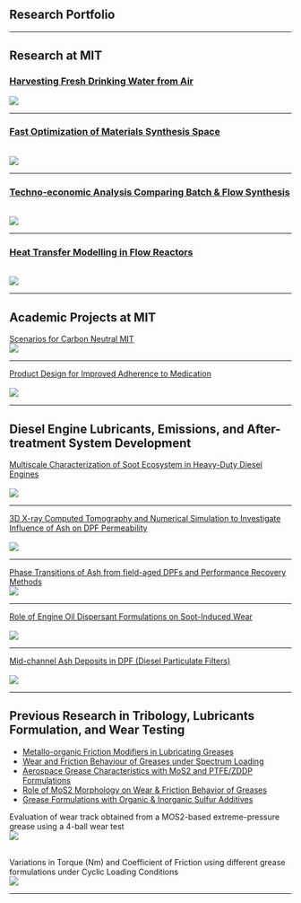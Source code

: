 ## Research Portfolio

---
## Research at MIT 

### [Harvesting Fresh Drinking Water from Air](/AWC.md)
<img src="images/AWC1.JPG?raw=true"/>

---
### [Fast Optimization of Materials Synthesis Space](/synthesis_space.md)
<br>
<img src="images/NiBTDD1a.JPG?raw=true"/>

---
### [Techno-economic Analysis Comparing Batch & Flow Synthesis](/TEA.md)
<br>
<img src="images/TEA2.JPG?raw=true"/>

---
### [Heat Transfer Modelling in Flow Reactors](/heat_transfer.md)
<br>
<img src="images/Parametric Sweep (2D - Temp) 5,15,60 min.gif?raw=true"/>

---

## Academic Projects at MIT

[Scenarios for Carbon Neutral MIT](/carbon_neutral.md)
<br>
<img src="images/ScenarioA.JPG?raw=true"/>

---
[Product Design for Improved Adherence to Medication](/prod_design.md)
<br><br>
<img src="images/PD1.JPG?raw=true"/>

---
## Diesel Engine Lubricants, Emissions, and After-treatment System Development

[Multiscale Characterization of Soot Ecosystem in Heavy-Duty Diesel Engines](/diesel_soot.md)
<br><br>
<img src="images/Diesel1.JPG?raw=true"/>

---
[3D X-ray Computed Tomography and Numerical Simulation to Investigate Influence of Ash on DPF Permeability](/midchannel_ash.md)
<br><br>
<img src="images/Diesel5a.JPG?raw=true"/>

---
[Phase Transitions of Ash from field-aged DPFs and Performance Recovery Methods](/performance_recovery.md)
<br>
<img src="images/Diesel3.JPG?raw=true"/>

---
[Role of Engine Oil Dispersant Formulations on Soot-Induced Wear](/soot_induced_wear.md)
<br><br>
<img src="images/Diesel4.JPG?raw=true"/>

---
[Mid-channel Ash Deposits in DPF (Diesel Particulate Filters)](/midchannel_ash.md)
<br><br>
<img src="images/Diesel2.JPG?raw=true"/>

---

## Previous Research in Tribology, Lubricants Formulation, and Wear Testing

- [Metallo-organic Friction Modifiers in Lubricating Greases](https://doi.org/10.1080/17515831.2018.1542790)
- [Wear and Friction Behaviour of Greases under Spectrum Loading](https://rc.library.uta.edu/uta-ir/handle/10106/25525)
- [Aerospace Grease Characteristics with MoS2 and PTFE/ZDDP Formulations](https://doi.org/10.3390/lubricants3040687)
- [Role of MoS2 Morphology on Wear & Friction Behavior of Greases](https://doi.org/10.1002/ls.1296)
- [Grease Formulations with Organic & Inorganic Sulfur Additives](https://doi.org/10.2474/trol.12.162)

Evaluation of wear track obtained from a MOS2-based extreme-pressure grease using a 4-ball wear test<br>
<img src="images/Wear1.JPG?raw=true"/> <br><br>

Variations in Torque (Nm) and Coefficient of Friction using different grease formulations under Cyclic Loading Conditions<br>
<img src="images/Wear2.JPG?raw=true"/>

---


